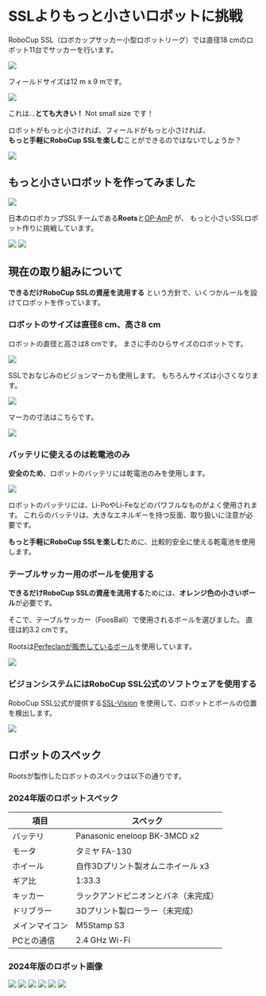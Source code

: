
# SSLよりもっと小さいロボットに挑戦

RoboCup SSL（ロボカップサッカー小型ロボットリーグ）では直径18 cmのロボット11台でサッカーを行います。

![](../img/vssl/ssl_11robots.jpg)

フィールドサイズは12 m x 9 mです。

![](../img/vssl/ssl_field.png)

これは...**とても大きい！** Not small size です！

ロボットがもっと小さければ、フィールドがもっと小さければ、  
**もっと手軽にRoboCup SSLを楽しむ**ことができるのではないでしょうか？

![](../img/vssl/vssl_robot_with_ball.png)

## もっと小さいロボットを作ってみました

![](../img/vssl/vssl_robots.jpg)

日本のロボカップSSLチームである**Roots**と[OP-AmP](https://sites.google.com/view/op-amp/home/activity)
が、
もっと小さいSSLロボット作りに挑戦しています。

![](../img/roots_logo_small.png)
[![](../img/vssl/op_amp.png)](https://sites.google.com/view/op-amp/home/activity)

## 現在の取り組みについて

**できるだけRoboCup SSLの資産を流用する**
という方針で、いくつかルールを設けてロボットを作っています。

### ロボットのサイズは直径8 cm、高さ8 cm

ロボットの直径と高さは8 cmです。
まさに手のひらサイズのロボットです。

![](../img/vssl/vssl_robot_top.jpg)

SSLでおなじみのビジョンマーカも使用します。
もちろんサイズは小さくなります。

![](../img/vssl/vssl_robots_with_marker.png)

マーカの寸法はこちらです。

![](../img/vssl/vssl_marker.png)

### バッテリに使えるのは乾電池のみ

**安全のため**、ロボットのバッテリには乾電池のみを使用します。

![](../img/vssl/vssl_robots_with_battery.png)

ロボットのバッテリには、Li-PoやLi-Feなどのパワフルなものがよく使用されます。
これらのバッテリは、大きなエネルギーを持つ反面、取り扱いに注意が必要です。

**もっと手軽にRoboCup SSLを楽しむ**ために、比較的安全に使える乾電池を使用します。

### テーブルサッカー用のボールを使用する

**できるだけRoboCup SSLの資産を流用する**ためには、**オレンジ色の小さいボール**が必要です。

そこで、テーブルサッカー（FoosBall）で使用されるボールを選びました。
直径は約3.2 cmです。  

Rootsは[Perfeclanが販売しているボール](https://amzn.asia/d/doyjXYm)を使用しています。

![](../img/vssl/vssl_foos_ball.png)

### ビジョンシステムにはRoboCup SSL公式のソフトウェアを使用する

RoboCup SSL公式が提供する[SSL-Vision](https://github.com/RoboCup-SSL/ssl-vision)
を使用して、ロボットとボールの位置を検出します。

![](../img/vssl/vssl_vision_system.png)

## ロボットのスペック

Rootsが製作したロボットのスペックは以下の通りです。

### 2024年版のロボットスペック

| 項目 | スペック |
| --- | --- |
| バッテリ | Panasonic eneloop BK-3MCD x2 |
| モータ | タミヤ FA-130 |
| ホイール | 自作3Dプリント製オムニホイール x3 |
| ギア比 | 1:33.3 |
| キッカー | ラックアンドピニオンとバネ（未完成） |
| ドリブラー | 3Dプリント製ローラー（未完成） |
| メインマイコン | M5Stamp S3 |
| PCとの通信 | 2.4 GHz Wi-Fi |


### 2024年版のロボット画像

![](../img/vssl/vssl_roots_robot01.png)
![](../img/vssl/vssl_roots_robot02.png)
![](../img/vssl/vssl_roots_robot03.png)
![](../img/vssl/vssl_roots_robot04.png)
![](../img/vssl/vssl_roots_robot05.png)
![](../img/vssl/vssl_roots_robot06.png)




